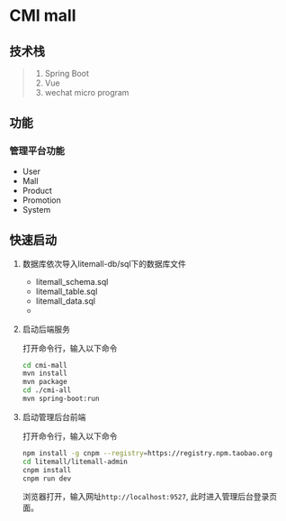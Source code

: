 # CMI mall


## 技术栈

> 1. Spring Boot
> 2. Vue
> 3. wechat micro program



## 功能

### 管理平台功能

* User 
* Mall
* Product
* Promotion
* System

## 快速启动
    
1. 数据库依次导入litemall-db/sql下的数据库文件
    * litemall_schema.sql
    * litemall_table.sql
    * litemall_data.sql
    * 

2. 启动后端服务

    打开命令行，输入以下命令
    
    ```bash
    cd cmi-mall
    mvn install
    mvn package
    cd ./cmi-all
    mvn spring-boot:run
    ```
    
3. 启动管理后台前端

    打开命令行，输入以下命令
    ```bash
    npm install -g cnpm --registry=https://registry.npm.taobao.org
    cd litemall/litemall-admin
    cnpm install
    cnpm run dev
    ```
    浏览器打开，输入网址`http://localhost:9527`, 此时进入管理后台登录页面。
    